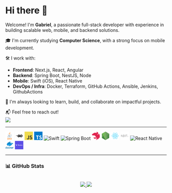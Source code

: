 # Hi there 👋

Welcome! I'm **Gabriel**, a passionate full-stack developer with experience in building scalable web, mobile, and backend solutions.

🎓 I'm currently studying **Computer Science**, with a strong focus on mobile development.

🛠️ I work with:
- **Frontend**: Next.js, React, Angular
- **Backend**: Spring Boot, NestJS, Node
- **Mobile**: Swift (iOS), React Native
- **DevOps / Infra**: Docker, Terraform, GitHub Actions, Ansible, Jenkins, GithubActions

🚀 I'm always looking to learn, build, and collaborate on impactful projects.

📬 Feel free to reach out!
[</br><img align="center" src="https://img.shields.io/badge/linkedin-%230077B5.svg?&style=for-the-badge&logo=linkedin&logoColor=white" /> ](https://www.linkedin.com/in/gabrielpaschoal2001/)

---

<p align="left">
  <img alt="Java" width="26px" src="https://raw.githubusercontent.com/github/explore/80688e429a7d4ef2fca1e82350fe8e3517d3494d/topics/java/java.png" />
  <img alt="Go" width="26px" src="https://raw.githubusercontent.com/github/explore/main/topics/go/go.png"/>
  <img alt="JavaScript" width="26px" src="https://raw.githubusercontent.com/github/explore/main/topics/javascript/javascript.png"/>
  <img alt="TypeScript" width="26px" src="https://raw.githubusercontent.com/github/explore/main/topics/typescript/typescript.png"/>
  <img alt="Swift" width="26px" src="https://img.icons8.com/plasticine/2x/swift.png"/>
  <img alt="Spring Boot" width="26px" src="https://img.icons8.com/color/48/spring-logo.png"/>
  <img alt="NestJS" width="26px" src="https://raw.githubusercontent.com/github/explore/main/topics/nestjs/nestjs.png"/>
  <img alt="Node.js" width="26px" src="https://raw.githubusercontent.com/github/explore/main/topics/nodejs/nodejs.png"/>
  <img alt="React" width="26px" src="https://raw.githubusercontent.com/github/explore/main/topics/react/react.png"/>
  <img alt="Next.js" width="26px" src="https://raw.githubusercontent.com/github/explore/main/topics/nextjs/nextjs.png"/>
  <img alt="React Native" width="26px" src="https://img.icons8.com/color/48/react-native.png"/>
  <img alt="Docker" width="26px" src="https://raw.githubusercontent.com/github/explore/main/topics/docker/docker.png"/>
  <img alt="Terraform" width="26px" src="https://raw.githubusercontent.com/github/explore/main/topics/terraform/terraform.png"/>
</p>

---

### 📊 GitHub Stats
<div align="center"><br>
  <a href="https://github.com/Gabriel-P22">
    <img height="160em" src="https://github-readme-stats.vercel.app/api?username=Gabriel-P22&show_icons=true&theme=github_dark&include_all_commits=true&count_private=true&hide_border=true&bg_color=00000000"/>
    <img height="160em" src="https://github-readme-stats.vercel.app/api/top-langs/?username=Gabriel-P22&layout=compact&langs_count=5&theme=github_dark&hide_border=true&bg_color=00000000"/>
  </a>
</div>

